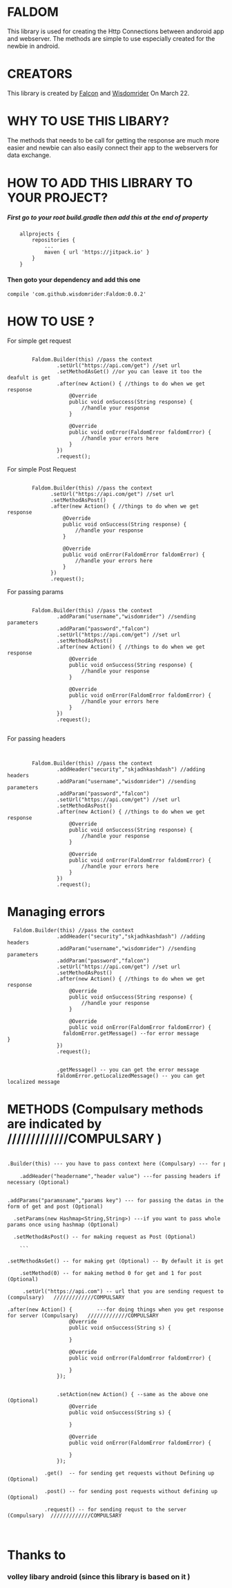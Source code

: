# FALDOM
This library is used for  creating the Http Connections  between andoroid app and webserver.  The methods are simple to use especially created for the newbie in android.


# CREATORS
This library is created by [Falcon](https://github.com/rehmatfalcon) and [Wisdomrider](https://github.com/wisdomrider) On March 22.

# WHY TO USE THIS LIBARY?


The methods that needs to be call for getting the response are much more easier and newbie can also easily connect their app to the webservers for data exchange. 


# HOW TO ADD THIS LIBRARY TO YOUR PROJECT?

##### First  go to your root build.gradle then add this at the end of property

```
	allprojects {
		repositories {
			...
			maven { url 'https://jitpack.io' }
		}
	}
```

#### Then goto your dependency and add this one

```
compile 'com.github.wisdomrider:Faldom:0.0.2'

```

# HOW TO USE ?


  For simple get request 
```
 
        Faldom.Builder(this) //pass the context
                .setUrl("https://api.com/get") //set url
                .setMethodAsGet() //or you can leave it too the deafult is get
                .after(new Action() { //things to do when we get response
                    @Override
                    public void onSuccess(String response) {
                        //handle your response
                    }

                    @Override
                    public void onError(FaldomError faldomError) {
                        //handle your errors here
                    }
                })
                .request();
```

  For simple Post Request 
  
  ```
  
          Faldom.Builder(this) //pass the context
                .setUrl("https://api.com/get") //set url
                .setMethodAsPost()
                .after(new Action() { //things to do when we get response
                    @Override
                    public void onSuccess(String response) {
                        //handle your response
                    }

                    @Override
                    public void onError(FaldomError faldomError) {
                        //handle your errors here
                    }
                })
                .request();

  ```

For passing params


```

        Faldom.Builder(this) //pass the context
                .addParam("username","wisdomrider") //sending parameters
                .addParam("password","falcon")
                .setUrl("https://api.com/get") //set url
                .setMethodAsPost()
                .after(new Action() { //things to do when we get response
                    @Override
                    public void onSuccess(String response) {
                        //handle your response
                    }

                    @Override
                    public void onError(FaldomError faldomError) {
                        //handle your errors here
                    }
                })
                .request();


```

For passing headers

```
   

        Faldom.Builder(this) //pass the context
                .addHeader("security","skjadhkashdash") //adding headers
                .addParam("username","wisdomrider") //sending parameters
                .addParam("password","falcon")
                .setUrl("https://api.com/get") //set url
                .setMethodAsPost()
                .after(new Action() { //things to do when we get response
                    @Override
                    public void onSuccess(String response) {
                        //handle your response
                    }

                    @Override
                    public void onError(FaldomError faldomError) {
                        //handle your errors here
                    }
                })
                .request();

```

# Managing errors 

```
  Faldom.Builder(this) //pass the context
                .addHeader("security","skjadhkashdash") //adding headers
                .addParam("username","wisdomrider") //sending parameters
                .addParam("password","falcon")
                .setUrl("https://api.com/get") //set url
                .setMethodAsPost()
                .after(new Action() { //things to do when we get response
                    @Override
                    public void onSuccess(String response) {
                        //handle your response
                    }

                    @Override
                    public void onError(FaldomError faldomError) {
                  faldomError.getMessage() --for error message
}
                })
                .request();
                
                
                .getMessage() -- you can get the error message
                faldomError.getLocalizedMessage() -- you can get localized message

```

 


    

# METHODS (Compulsary methods are indicated by /////////////COMPULSARY )

```html
  
.Builder(this) --- you have to pass context here (Compulsary) --- for passing context to Faldom /////////////COMPULSARY

```

```
    .addHeader("headername","header value") ---for passing headers if necessary (Optional)
   
  ```
   
    .addParams("paramsname","params key") --- for passing the datas in the form of get and post (Optional)
  
  ```
    .setParams(new Hashmap<String,String>) ---if you want to pass whole params once using hashmap (Optional)
```
```
  .setMethodAsPost() -- for making request as Post (Optional)
   
    ```

```
    .setMethodAsGet() -- for making get (Optional) -- By default it is get
   
```
    .setMethod(0) -- for making method 0 for get and 1 for post (Optional)
  ```

```
     .setUrl("https://api.com") -- url that you are sending request to  (compulsary)   /////////////COMPULSARY
```

```
.after(new Action() {        ---for doing things when you get response for server (Compulsary)   /////////////COMPULSARY
                    @Override
                    public void onSuccess(String s) {
                        
                    }

                    @Override
                    public void onError(FaldomError faldomError) {

                    }
                });

```


```
		
	            .setAction(new Action() { --same as the above one (Optional)
                    @Override
                    public void onSuccess(String s) {
                        
                    }

                    @Override
                    public void onError(FaldomError faldomError) {

                    }
                });

            .get()  -- for sending get requests without Defining up (Optional)
            
            .post() -- for sending post requests without defining up (Optional)
            
            .request() -- for sending requst to the server (Compulsary)  /////////////COMPULSARY
            
            
```


# Thanks to

   ### volley libary android (since this library is based on it )
   


  
  

